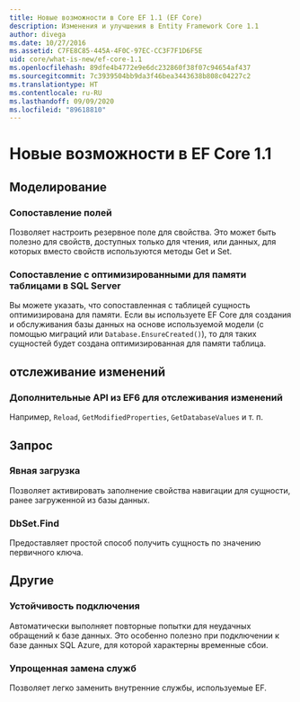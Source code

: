 ```yaml
---
title: Новые возможности в Core EF 1.1 (EF Core)
description: Изменения и улучшения в Entity Framework Core 1.1
author: divega
ms.date: 10/27/2016
ms.assetid: C7FE8C85-445A-4F0C-97EC-CC3F7F1D6F5E
uid: core/what-is-new/ef-core-1.1
ms.openlocfilehash: 89dfe4b4772e9e6dc232860f38f07c94654af437
ms.sourcegitcommit: 7c3939504bb9da3f46bea3443638b808c04227c2
ms.translationtype: HT
ms.contentlocale: ru-RU
ms.lasthandoff: 09/09/2020
ms.locfileid: "89618810"
---
```

# <a name="new-features-in-ef-core-11"></a>Новые возможности в EF Core 1.1

## <a name="modeling"></a>Моделирование

### <a name="field-mapping"></a>Сопоставление полей

Позволяет настроить резервное поле для свойства. Это может быть полезно для свойств, доступных только для чтения, или данных, для которых вместо свойств используются методы Get и Set.

### <a name="mapping-to-memory-optimized-tables-in-sql-server"></a>Сопоставление с оптимизированными для памяти таблицами в SQL Server

Вы можете указать, что сопоставленная с таблицей сущность оптимизирована для памяти. Если вы используете EF Core для создания и обслуживания базы данных на основе используемой модели (с помощью миграций или `Database.EnsureCreated()`), то для таких сущностей будет создана оптимизированная для памяти таблица.

## <a name="change-tracking"></a>отслеживание изменений

### <a name="additional-change-tracking-apis-from-ef6"></a>Дополнительные API из EF6 для отслеживания изменений

Например, `Reload`, `GetModifiedProperties`, `GetDatabaseValues` и т. п.

## <a name="query"></a>Запрос

### <a name="explicit-loading"></a>Явная загрузка

Позволяет активировать заполнение свойства навигации для сущности, ранее загруженной из базы данных.

### <a name="dbsetfind"></a>DbSet.Find

Предоставляет простой способ получить сущность по значению первичного ключа.

## <a name="other"></a>Другие

### <a name="connection-resiliency"></a>Устойчивость подключения

Автоматически выполняет повторные попытки для неудачных обращений к базе данных. Это особенно полезно при подключении к базе данных SQL Azure, для которой характерны временные сбои.

### <a name="simplified-service-replacement"></a>Упрощенная замена служб

Позволяет легко заменить внутренние службы, используемые EF.
